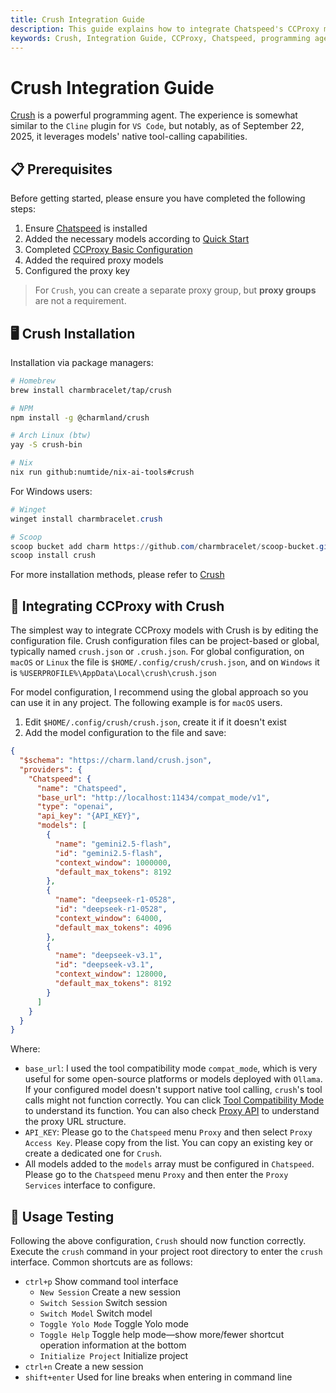 ```yaml
---
title: Crush Integration Guide
description: This guide explains how to integrate Chatspeed's CCProxy models with Crush, a powerful programming agent leveraging native tool-calling capabilities. It covers installation, configuration, and usage testing.
keywords: Crush, Integration Guide, CCProxy, Chatspeed, programming agent, tool-calling, installation, configuration, VS Code, Cline
---
```

# Crush Integration Guide

[Crush](https://github.com/charmbracelet/crush) is a powerful programming agent. The experience is somewhat similar to the `Cline` plugin for `VS Code`, but notably, as of September 22, 2025, it leverages models' native tool-calling capabilities.

## 📋 Prerequisites

Before getting started, please ensure you have completed the following steps:

1. Ensure [Chatspeed](../guide/installation.md) is installed
2. Added the necessary models according to [Quick Start](../guide/quickStart.md)
3. Completed [CCProxy Basic Configuration](configuration.md)
4. Added the required proxy models
5. Configured the proxy key

> For `Crush`, you can create a separate proxy group, but **proxy groups** are not a requirement.

## 🖥️ Crush Installation

Installation via package managers:

```sh
# Homebrew
brew install charmbracelet/tap/crush

# NPM
npm install -g @charmland/crush

# Arch Linux (btw)
yay -S crush-bin

# Nix
nix run github:numtide/nix-ai-tools#crush
```

For Windows users:

```powershell
# Winget
winget install charmbracelet.crush

# Scoop
scoop bucket add charm https://github.com/charmbracelet/scoop-bucket.git
scoop install crush
```

For more installation methods, please refer to [Crush](https://github.com/charmbracelet/crush)

## 🔌 Integrating CCProxy with Crush

The simplest way to integrate CCProxy models with Crush is by editing the configuration file. Crush configuration files can be project-based or global, typically named `crush.json` or `.crush.json`. For global configuration, on `macOS` or `Linux` the file is `$HOME/.config/crush/crush.json`, and on `Windows` it is `%USERPROFILE%\AppData\Local\crush\crush.json`

For model configuration, I recommend using the global approach so you can use it in any project. The following example is for `macOS` users.

1. Edit `$HOME/.config/crush/crush.json`, create it if it doesn't exist
2. Add the model configuration to the file and save:

```json
{
  "$schema": "https://charm.land/crush.json",
  "providers": {
    "Chatspeed": {
      "name": "Chatspeed",
      "base_url": "http://localhost:11434/compat_mode/v1",
      "type": "openai",
      "api_key": "{API_KEY}",
      "models": [
        {
          "name": "gemini2.5-flash",
          "id": "gemini2.5-flash",
          "context_window": 1000000,
          "default_max_tokens": 8192
        },
        {
          "name": "deepseek-r1-0528",
          "id": "deepseek-r1-0528",
          "context_window": 64000,
          "default_max_tokens": 4096
        },
        {
          "name": "deepseek-v3.1",
          "id": "deepseek-v3.1",
          "context_window": 128000,
          "default_max_tokens": 8192
        }
      ]
    }
  }
}
```

Where:

- `base_url`: I used the tool compatibility mode `compat_mode`, which is very useful for some open-source platforms or models deployed with `Ollama`. If your configured model doesn't support native tool calling, `crush`'s tool calls might not function correctly. You can click [Tool Compatibility Mode](../posts/experience-sharing/why-compat-mode.md) to understand its function. You can also check [Proxy API](../api/) to understand the proxy URL structure.
- `API_KEY`: Please go to the `Chatspeed` menu `Proxy` and then select `Proxy Access Key`. Please copy from the list. You can copy an existing key or create a dedicated one for `Crush`.
- All models added to the `models` array must be configured in `Chatspeed`. Please go to the `Chatspeed` menu `Proxy` and then enter the `Proxy Services` interface to configure.

## 🧪 Usage Testing

Following the above configuration, `Crush` should now function correctly. Execute the `crush` command in your project root directory to enter the `crush` interface. Common shortcuts are as follows:

- `ctrl+p` Show command tool interface
  - `New Session` Create a new session
  - `Switch Session` Switch session
  - `Switch Model` Switch model
  - `Toggle Yolo Mode` Toggle Yolo mode
  - `Toggle Help` Toggle help mode—show more/fewer shortcut operation information at the bottom
  - `Initialize Project` Initialize project
- `ctrl+n` Create a new session
- `shift+enter` Used for line breaks when entering in command line
